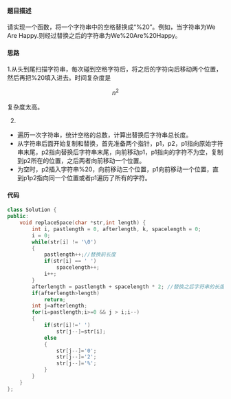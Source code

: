 #### 题目描述

请实现一个函数，将一个字符串中的空格替换成“%20”。例如，当字符串为We Are Happy.则经过替换之后的字符串为We%20Are%20Happy。

#### 思路

1.从头到尾扫描字符串，每次碰到空格字符后，将之后的字符向后移动两个位置，然后再把%20填入进去。时间复杂度是

```math
 n^2
```
复杂度太高。

2.

- 遍历一次字符串，统计空格的总数，计算出替换后字符串总长度。
- 从字符串后面开始复制和替换，首先准备两个指针，p1，p2，p1指向原始字符串末尾，p2指向替换后字符串末尾，向前移动p1，p1指向的字符不为空，复制到p2所在的位置，之后两者向前移动一个位置。
- 为空时，p2插入字符串%20，向前移动三个位置，p1向前移动一个位置，直到p1p2指向同一个位置或者p1遍历了所有的字符。


#### 代码

```c++
class Solution {
public:
	void replaceSpace(char *str,int length) {
		int i, pastlength = 0, afterlength, k, spacelength = 0;
		i = 0;
		while(str[i] != '\0')
		{
			pastlength++;//替换前长度
			if(str[i] == ' ')
				spacelength++;
			i++;
		}
		afterlength = pastlength + spacelength * 2; //替换之后字符串的长度
		if(afterlength>length)  
            return;  
        int j=afterlength;  
        for(i=pastlength;i>=0 && j > i;i--)  
        {  
            if(str[i]!=' ')  
                str[j--]=str[i];  
            else  
            {  
                str[j--]='0';  
                str[j--]='2';  
                str[j--]='%';  
            }  
        }  
	}
};
```



